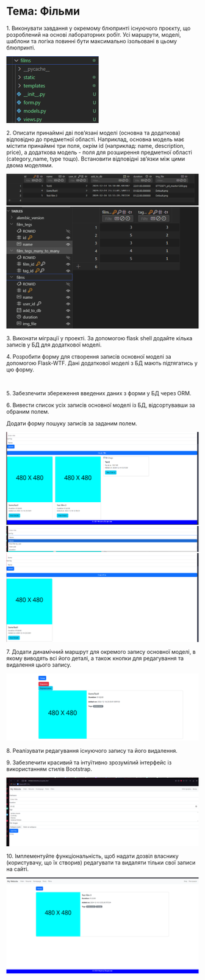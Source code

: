 <h1>Тема: Фільми</h1>
<p>1. Виконувати завдання у окремому блюпринті існуючого проєкту, що розроблений на
основі лабораторних робіт. Усі маршрути, моделі, шаблони та логіка повинні бути
максимально ізольовані в цьому блюпринті.</p>
<img src="img/Знімок екрана 2024-12-16 210338.png" alt="">
<p>2. Описати принаймні дві пов’язані моделі (основна та додаткова) відповідно до
предметної області. Наприклад, основна модель має містити принаймні три поля, окрім
id (наприклад: name, description, price), а додаткова модель - поля для розширення
предметної області (category_name, type тощо). Встановити відповідні зв’язки між цими
двома моделями.</p>
<img src="img/Знімок екрана 2024-12-16 210037.png" alt="">
<img src="img/Знімок екрана 2024-12-16 210046.png" alt="">
<p>3. Виконати міграції у проекті. За допомогою flask shell додайте кілька записів у БД для
додаткової моделі.</p>
<p>4. Розробити форму для створення записів основної моделі за допомогою Flask-WTF. Дані
додаткової моделі з БД мають підтягатись у цю форму.</p>
<img src="img/Знімок екрана 2024-12-16 205614.png" alt="">
<p>5. Забезпечити збереження введених даних з форми у БД через ORM.
<p>6. Вивести список усіх записів основної моделі із БД, відсортувавши за обраним полем.</p>
Додати форму пошуку записів за заданим полем.</p>
<img src="img/Знімок екрана 2024-12-16 213929.png" alt="">
<img src="img/Знімок екрана 2024-12-16 205744.png" alt="">
<img src="img/Знімок екрана 2024-12-16 210443.png" alt="">
<p>7. Додати динамічний маршрут для окремого запису основної моделі, в якому виводять всі
його деталі, а також кнопки для редагування та видалення цього запису.</p>
<img src="img/Знімок екрана 2024-12-16 205820.png" alt="">
<p>8. Реалізувати редагування існуючого запису та його видалення.</p>
<p>9. Забезпечити красивий та інтуїтивно зрозумілий інтерфейс із використанням стилів
Bootstrap.</p>
<img src="img/Знімок екрана 2024-12-16 210013.png" alt="">
<p>10. Імплементуйте функціональність, щоб надати дозвіл власнику (користувачу, що їх створив) редагувати та видаляти тільки свої записи на сайті.</p>
<img src="img/Знімок екрана 2024-12-16 214229.png" alt="">
